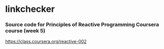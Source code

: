 # linkchecker

### Source code for Principles of Reactive Programming Coursera course (week 5)

https://class.coursera.org/reactive-002
